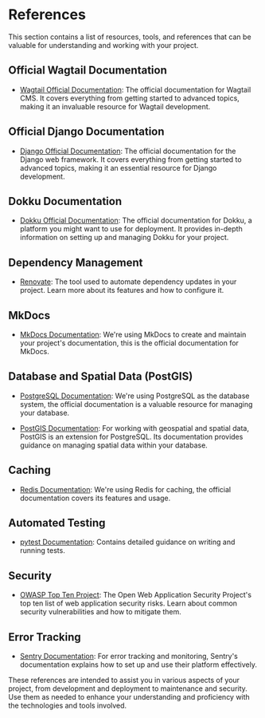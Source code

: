 # References

This section contains a list of resources, tools, and references that can be valuable for understanding and working with your project.

## Official Wagtail Documentation

- [Wagtail Official Documentation](https://docs.wagtail.org/): The official documentation for Wagtail CMS. It covers everything from getting started to advanced topics, making it an invaluable resource for Wagtail development.

## Official Django Documentation

- [Django Official Documentation](https://docs.djangoproject.com/): The official documentation for the Django web framework. It covers everything from getting started to advanced topics, making it an essential resource for Django development.

## Dokku Documentation

- [Dokku Official Documentation](https://dokku.com/): The official documentation for Dokku, a platform you might want to use for deployment. It provides in-depth information on setting up and managing Dokku for your project.

## Dependency Management

- [Renovate](https://docs.renovatebot.com/): The tool used to automate dependency updates in your project. Learn more about its features and how to configure it.

## MkDocs

- [MkDocs Documentation](https://www.mkdocs.org/): We're using MkDocs to create and maintain your project's documentation, this is the official documentation for MkDocs.

## Database and Spatial Data (PostGIS)

- [PostgreSQL Documentation](https://www.postgresql.org/docs/): We're using PostgreSQL as the database system, the official documentation is a valuable resource for managing your database.

- [PostGIS Documentation](https://postgis.net/docs/): For working with geospatial and spatial data, PostGIS is an extension for PostgreSQL. Its documentation provides guidance on managing spatial data within your database.

## Caching

- [Redis Documentation](https://redis.io/documentation): We're using Redis for caching, the official documentation covers its features and usage.

## Automated Testing

- [pytest Documentation](https://docs.pytest.org/): Contains detailed guidance on writing and running tests.

## Security

- [OWASP Top Ten Project](https://owasp.org/www-project-top-ten/): The Open Web Application Security Project's top ten list of web application security risks. Learn about common security vulnerabilities and how to mitigate them.

## Error Tracking

- [Sentry Documentation](https://docs.sentry.io/): For error tracking and monitoring, Sentry's documentation explains how to set up and use their platform effectively.

These references are intended to assist you in various aspects of your project, from development and deployment to maintenance and security. Use them as needed to enhance your understanding and proficiency with the technologies and tools involved.

